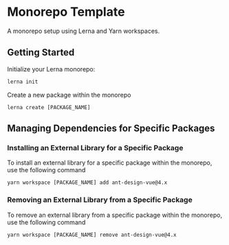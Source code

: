 # Monorepo Template

A monorepo setup using Lerna and Yarn workspaces.

## Getting Started

Initialize your Lerna monorepo:

```bash
lerna init
```

Create a new package within the monorepo
```
lerna create [PACKAGE_NAME]
```


## Managing Dependencies for Specific Packages
### Installing an External Library for a Specific Package
To install an external library for a specific package within the monorepo, use the following command

```
yarn workspace [PACKAGE_NAME] add ant-design-vue@4.x
```

### Removing an External Library from a Specific Package
To remove an external library from a specific package within the monorepo, use the following command

```
yarn workspace [PACKAGE_NAME] remove ant-design-vue@4.x
```

